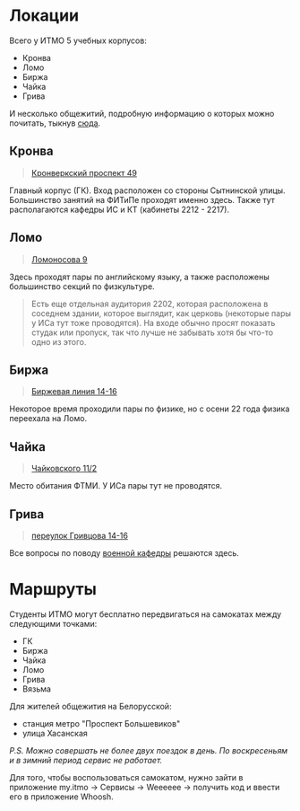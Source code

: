 # Локации

Всего у ИТМО 5 учебных корпусов:
- Кронва
- Ломо
- Биржа
- Чайка
- Грива

И несколько общежитий, подробную информацию о которых можно почитать, тыкнув [сюда](/docs/otherother/dorm.md).

## Кронва

> [Кронверкский проспект 49](https://goo.gl/maps/bG5anaGLa2Q7sscQA)

Главный корпус (ГК). Вход расположен со стороны Сытнинской улицы. Большинство занятий на ФИТиПе проходят именно здесь. Также тут располагаются кафедры ИС и КТ (кабинеты 2212 - 2217). 

## Ломо

> [Ломоносова 9](https://goo.gl/maps/L8WdBCF9YBsa5wUj7)

Здесь проходят пары по английскому языку, а также расположены большинство секций по физкультуре. 
> Есть еще отдельная аудитория 2202, которая расположена в соседнем здании, которое выглядит, как церковь (некоторые пары у ИСа тут тоже проводятся). На входе обычно просят показать студак или пропуск, так что лучше не забывать хотя бы что-то одно из этого.

##  Биржа

> [Биржевая линия 14-16](https://goo.gl/maps/XKoeXRonb7xq4jTd8)

Некоторое время проходили пары по физике, но с осени 22 года физика переехала на Ломо. 

## Чайка

> [Чайковского 11/2](https://goo.gl/maps/wNDctdo7Uugy5v3a7)

Место обитания ФТМИ. У ИСа пары тут не проводятся.

## Грива 

> [переулок Гривцова 14-16](https://goo.gl/maps/fyKQaLudidz9WyhF9)

Все вопросы по поводу [военной кафедры](/docs/otherother/army.md) решаются здесь.

# Маршруты 

Студенты ИТМО могут бесплатно передвигаться на самокатах между следующими точками:
- ГК
- Биржа
- Чайка
- Ломо 
- Грива 
- Вязьма 

Для жителей общежития на Белорусской:
- станция метро "Проспект Большевиков" 
- улица Хасанская 

_P.S. Можно совершать не более двух поездок в день. По воскресеньям и в зимний период сервис не работает._

Для того, чтобы воспользоваться самокатом, нужно зайти в приложение my.itmo -> Сервисы -> Weeeeee -> получить код и ввести его в приложение Whoosh.